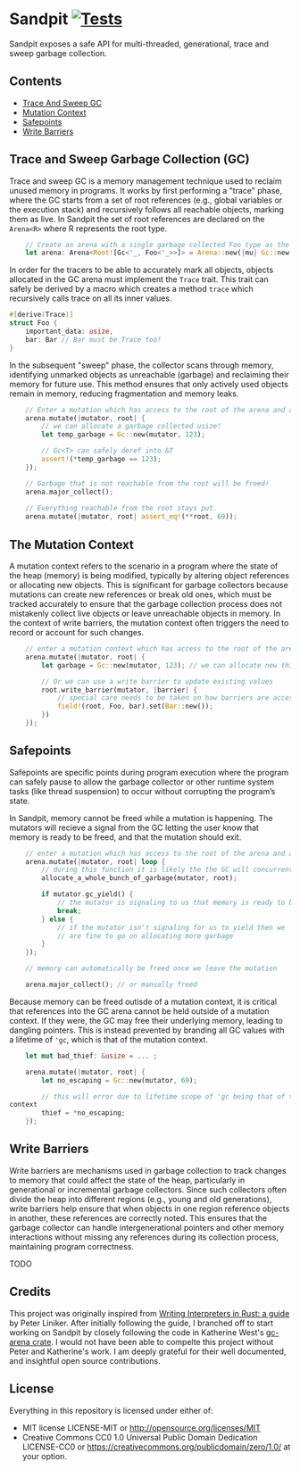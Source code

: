 # Sandpit [![Tests](https://github.com/Nilando/sandpit/actions/workflows/rust.yml/badge.svg)](https://github.com/Nilando/sandpit/actions/workflows/rust.yml)
Sandpit exposes a safe API for multi-threaded, generational, trace and sweep garbage collection.

## Contents
* [Trace And Sweep GC](#toc-trace-and-sweep-gc)
* [Mutation Context](#toc-mutation-context)
* [Safepoints](#toc-safepoint)
* [Write Barriers](#toc-write-barriers)

<a name="toc-trace-and-sweep-gc"></a>
## Trace and Sweep Garbage Collection (GC)
Trace and sweep GC is a memory management technique used to reclaim unused memory in programs. It works by first performing a "trace" phase, where the GC starts from a set of root references (e.g., global variables or the execution stack) and recursively follows all reachable objects, marking them as live. In Sandpit the set of root references are declared on the `Arena<R>` where R represents the root type.
```rust
    // Create an arena with a single garbage collected Foo type as the root.
    let arena: Arena<Root![Gc<'_, Foo<'_>>]> = Arena::new(|mu| Gc::new(mu, Foo::new()));
```
In order for the tracers to be able to accurately mark all objects, objects allocated in the GC arena must implement the `Trace` trait. This trait can safely be derived by a macro which creates a method `trace` which recursively calls trace on all its inner values. 
```rust
#[derive(Trace)]
struct Foo {
    important_data: usize,
    bar: Bar // Bar must be Trace too!
}
```
In the subsequent "sweep" phase, the collector scans through memory, identifying unmarked objects as unreachable (garbage) and reclaiming their memory for future use. This method ensures that only actively used objects remain in memory, reducing fragmentation and memory leaks. 
```rust
    // Enter a mutation which has access to the root of the arena and a mutator.
    arena.mutate(|mutator, root| {
        // we can allocate a garbage collected usize!
        let temp_garbage = Gc::new(mutator, 123);

        // Gc<T> can safely deref into &T
        assert!(*temp_garbage == 123);
    });

    // Garbage that is not reachable from the root will be freed!
    arena.major_collect();
    
    // Everything reachable from the root stays put.
    arena.mutate(|mutator, root| assert_eq!(**root, 69));
```
<a name="toc-mutation-context"></a>
## The Mutation Context
A mutation context refers to the scenario in a program where the state of the heap (memory) is being modified, typically by altering object references or allocating new objects. This is significant for garbage collectors because mutations can create new references or break old ones, which must be tracked accurately to ensure that the garbage collection process does not mistakenly collect live objects or leave unreachable objects in memory. In the context of write barriers, the mutation context often triggers the need to record or account for such changes.
```rust
    // enter a mutation context which has access to the root of the arena and a mutator
    arena.mutate(|mutator, root| {
        let garbage = Gc::new(mutator, 123); // we can allocate new things!

        // Or we can use a write barrier to update existing values
        root.write_barrier(mutator, |barrier| {
            // special care needs to be taken on how barriers are accessed...more on this later
            field!(root, Foo, bar).set(Bar::new());
        })
    });
```
<a name="toc-safepoints"></a>
## Safepoints
Safepoints are specific points during program execution where the program can safely pause to allow the garbage collector or other runtime system tasks (like thread suspension) to occur without corrupting the program’s state. 

In Sandpit, memory cannot be freed while a mutation is happening. The mutators will recieve a signal from the GC letting the user know that memory is ready to be freed, and that the mutation should exit.
```rust
    // enter a mutation which has access to the root of the arena and a mutator
    arena.mutate(|mutator, root| loop {
        // during this function it is likely the the GC will concurrently begin tracing!
        allocate_a_whole_bunch_of_garbage(mutator, root);

        if mutator.gc_yield() {
            // the mutator is signaling to us that memory is ready to be freed so we should leave the mutation context
            break;
        } else {
            // if the mutator isn't signaling for us to yield then we
            // are fine to go on allocating more garbage
        }
    });

    // memory can automatically be freed once we leave the mutation

    arena.major_collect(); // or manually freed
```

Because memory can be freed outisde of a mutation context, it is critical that references into the GC arena cannot be held outside of a mutation context. If they were, the GC may free their underlying memory, leading to dangling pointers. This is instead prevented by branding all GC values with a lifetime of `'gc`, which is that of the mutation context.
```rust
    let mut bad_thief: &usize = ... ;

    arena.mutate(|mutator, root| {
        let no_escaping = Gc::new(mutator, 69);

        // this will error due to lifetime scope of 'gc being that of the mutation
context
        thief = *no_escaping;
    });
```

<a name="toc-write-barriers"></a>
## Write Barriers
Write barriers are mechanisms used in garbage collection to track changes to memory that could affect the state of the heap, particularly in generational or incremental garbage collectors. Since such collectors often divide the heap into different regions (e.g., young and old generations), write barriers help ensure that when objects in one region reference objects in another, these references are correctly noted. This ensures that the garbage collector can handle intergenerational pointers and other memory interactions without missing any references during its collection process, maintaining program correctness.

TODO

## Credits
This project was originally inspired from [Writing Interpreters in Rust: a guide](https://rust-hosted-langs.github.io/book/) by Peter Liniker. After initially following the guide,
I branched off to start working on Sandpit by closely following the code in Katherine West's [gc-arena crate](https://github.com/kyren/gc-arena). I would not have been able to compelte this project
without Peter and Katherine's work. I am deeply grateful for their well documented, and insightful open source contributions.

## License
Everything in this repository is licensed under either of:
- MIT license LICENSE-MIT or http://opensource.org/licenses/MIT
- Creative Commons CC0 1.0 Universal Public Domain Dedication LICENSE-CC0 or https://creativecommons.org/publicdomain/zero/1.0/ at your option.
